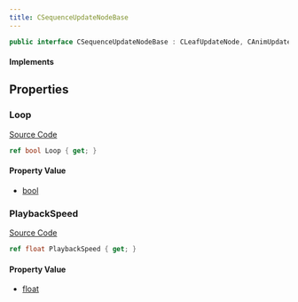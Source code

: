 ```yaml
---
title: CSequenceUpdateNodeBase
---
```


```csharp
public interface CSequenceUpdateNodeBase : CLeafUpdateNode, CAnimUpdateNodeBase, ISchemaClass<CAnimUpdateNodeBase>, ISchemaClass<CLeafUpdateNode>, ISchemaClass<CSequenceUpdateNodeBase>, ISchemaField, ISchemaClass, INativeHandle
```

#### Implements

## Properties

### Loop

[Source Code](https://github.com/swiftly-solution/swiftlys2/blob/beta/managed/src/SwiftlyS2.Generated/Schemas/Interfaces/CSequenceUpdateNodeBase.cs#L18)

```csharp
ref bool Loop { get; }
```

#### Property Value

- [bool](https://learn.microsoft.com/dotnet/api/system.boolean)

### PlaybackSpeed

[Source Code](https://github.com/swiftly-solution/swiftlys2/blob/beta/managed/src/SwiftlyS2.Generated/Schemas/Interfaces/CSequenceUpdateNodeBase.cs#L16)

```csharp
ref float PlaybackSpeed { get; }
```

#### Property Value

- [float](https://learn.microsoft.com/dotnet/api/system.single)


